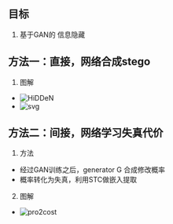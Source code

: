 
## 目标
1. 基于GAN的 信息隐藏

## 方法一：直接，网络合成stego
1. 图解
  - ![HiDDeN](https://papers-1300025586.cos.ap-nanjing.myqcloud.com/GAN%2FHiDDeN.png)
  - ![svg](https://github.com/LeeeLiu/STC_steg_GAN/blob/master/1.svg)

## 方法二：间接，网络学习失真代价
1. 方法
  - 经过GAN训练之后，generator G 合成修改概率
  - 概率转化为失真，利用STC做嵌入提取

2. 图解
  - ![pro2cost](https://papers-1300025586.cos.ap-nanjing.myqcloud.com/GAN/pro2cost.png)
